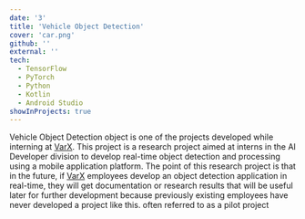 ```yaml
---
date: '3'
title: 'Vehicle Object Detection'
cover: 'car.png'
github: ''
external: ''
tech:
  - TensorFlow
  - PyTorch
  - Python
  - Kotlin
  - Android Studio
showInProjects: true
---
```


Vehicle Object Detection object is one of the projects developed while interning at [VarX](https://varx.id/). This project is a research project aimed at interns in the AI Developer division to develop real-time object detection and processing using a mobile application platform. The point of this research project is that in the future, if [VarX](https://varx.id/) employees develop an object detection application in real-time, they will get documentation or research results that will be useful later for further development because previously existing employees have never developed a project like this. often referred to as a pilot project

